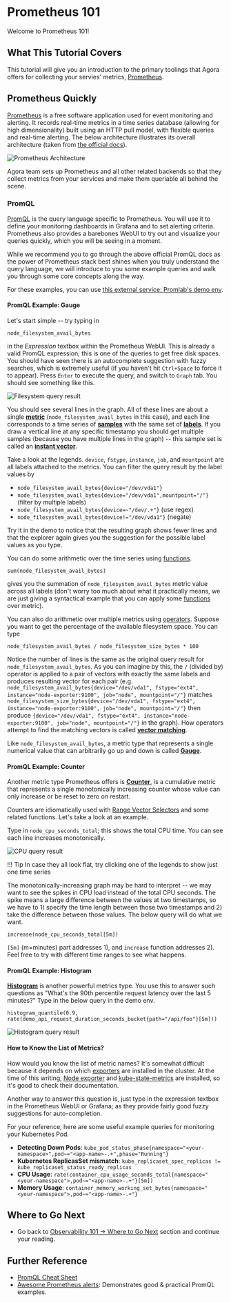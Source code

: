 # Prometheus 101

Welcome to Prometheus 101!

## What This Tutorial Covers

This tutorial will give you an introduction to the primary toolings that Agora offers for collecting your servies' metrics, [Prometheus](https://prometheus.io/).

## Prometheus Quickly

[Prometheus](https://prometheus.io/) is a free software application used for event monitoring and alerting. It records real-time metrics in a time series database (allowing for high dimensionality) built using an HTTP pull model, with flexible queries and real-time alerting. The below architecture illustrates its overall architecture (taken from [the official docs](https://prometheus.io/docs/introduction/overview/)).

![Prometheus Architecture](./assets/prom-arch.png)

Agora team sets up Prometheus and all other related backends so that they collect metrics from your services and make them queriable all behind the scene.

### PromQL

[PromQL](https://prometheus.io/docs/prometheus/latest/querying/basics/) is the query language specific to Prometheus. You will use it to define your monitoring dashboards in Grafana and to set alerting criteria. Prometheus also provides a barebones WebUI to try out and visualize your queries quickly, which you will be seeing in a moment.

While we recommend you to go through the above official PromQL docs as the power of Prometheus stack best shines when you truly understand the query language, we will introduce to you some example queries and walk you through some core concepts along the way.

For these examples, you can use [this external service: Promlab's demo env](https://demo.promlabs.com/graph).

#### PromQL Example: Gauge

Let's start simple -- try typing in

`node_filesystem_avail_bytes`

in the _Expression_ textbox within the Prometheus WebUI. This is already a valid PromQL expression; this is one of the queries to get free disk spaces. You should have seen there is an autocomplete suggestion with fuzzy searches, which is extremely useful (if you haven't hit `Ctrl+Space` to force it to appear). Press `Enter` to execute the query, and switch to `Graph` tab. You should see something like this.

![Filesystem query result](./assets/prom-filesystem-result.png)

You should see several lines in the graph. All of these lines are about a single [**metric**](https://prometheus.io/docs/concepts/data_model/#metric-names-and-labels) (`node_filesystem_avail_bytes` in this case), and each line corresponds to a time series of [**samples**](https://prometheus.io/docs/concepts/data_model/#samples) with the same set of [**labels**](https://prometheus.io/docs/concepts/data_model/#metric-names-and-labels). If you draw a vertical line at any specific timestamp you should get multiple samples (because you have multiple lines in the graph) -- this sample set is called an [**instant vector**](https://prometheus.io/docs/prometheus/latest/querying/basics/#expression-language-data-types).

Take a look at the legends. `device`, `fstype`, `instance`, `job`, and `mountpoint` are all labels attached to the metrics. You can filter the query result by the label values by

- `node_filesystem_avail_bytes{device="/dev/vda1"}`
- `node_filesystem_avail_bytes{device="/dev/vda1",mountpoint="/"}` (filter by multiple labels)
- `node_filesystem_avail_bytes{device=~"/dev/.+"}` (use regex)
- `node_filesystem_avail_bytes{device!="/dev/vda1"}` (negate)

Try it in the demo to notice that the resulting graph shows fewer lines and that the explorer again gives you the suggestion for the possible label values as you type.

You can do some arithmetic over the time series using [functions](https://prometheus.io/docs/prometheus/latest/querying/functions/).

`sum(node_filesystem_avail_bytes)`

gives you the summation of `node_filesystem_avail_bytes` metric value across all labels (don't worry too much about what it practically means, we are just giving a syntactical example that you can apply some [functions](https://prometheus.io/docs/prometheus/latest/querying/functions/) over metric).

You can also do arithmetic over multiple metrics using [operators](https://prometheus.io/docs/prometheus/latest/querying/operators/). Suppose you want to get the percentage of the available filesystem space. You can type

`node_filesystem_avail_bytes / node_filesystem_size_bytes * 100`

Notice the number of lines is the same as the original query result for `node_filesystem_avail_bytes`. As you can imagine by this, the `/` (divided by) operator is applied to a pair of vectors with exactly the same labels and produces resulting vector for each pair (e.g. `node_filesystem_avail_bytes{device="/dev/vda1", fstype="ext4", instance="node-exporter:9100", job="node", mountpoint="/"}` matches `node_filesystem_size_bytes{device="/dev/vda1", fstype="ext4", instance="node-exporter:9100", job="node", mountpoint="/"}` then produce `{device="/dev/vda1", fstype="ext4", instance="node-exporter:9100", job="node", mountpoint="/"}` in the graph).
How operators attempt to find the matching vectors is called [**vector matching**](https://prometheus.io/docs/prometheus/latest/querying/operators/#vector-matching).

Like `node_filesystem_avail_bytes`, a metric type that represents a single numerical value that can arbitrarily go up and down is called [**Gauge**](https://prometheus.io/docs/concepts/metric_types/#gauge).

#### PromQL Example: Counter

Another metric type Prometheus offers is [**Counter**](https://prometheus.io/docs/concepts/metric_types/#counter), is a cumulative metric that represents a single monotonically increasing counter whose value can only increase or be reset to zero on restart.

Counters are idiomatically used with [Range Vector Selectors](https://prometheus.io/docs/prometheus/latest/querying/basics/#range-vector-selectors) and some related functions. Let's take a look at an example.

Type in `node_cpu_seconds_total`; this shows the total CPU time. You can see each line increases monotonically.

![CPU query result](./assets/prom-cpu-result.png)

!!! Tip
    In case they all look flat, try clicking one of the legends to show just one time series

The monotonically-increasing graph may be hard to interpret -- we may want to see the spikes in CPU load instead of the total CPU seconds. The spike means a large difference between the values at two timestamps, so we have to 1) specify the time length between those two timestamps and 2) take the difference between those values. The below query will do what we want.

`increase(node_cpu_seconds_total[5m])`

`[5m]` (m=minutes) part addresses 1), and `increase` function addresses 2). Feel free to try with different time ranges to see what happens.

#### PromQL Example: Histogram

[**Histogram**](https://prometheus.io/docs/concepts/metric_types/#histogram) is another powerful metrics type. You use this to answer such questions as "What's the 90th percentile request latency over the last 5 minutes?" Type in the below query in the demo env.

`histogram_quantile(0.9, rate(demo_api_request_duration_seconds_bucket{path="/api/foo"}[5m]))`

![Histogram query result](./assets/prom-histo-result.png)

#### How to Know the List of Metrics?

How would you know the list of metric names? It's somewhat difficult because it depends on which [exporters](https://prometheus.io/docs/instrumenting/exporters/) are installed in the cluster. At the time of this writing, [Node exporter](https://github.com/prometheus/node_exporter) and [kube-state-metrics](https://github.com/kubernetes/kube-state-metrics) are installed, so it's good to check their documentation.

Another way to answer this question is, just type in the expression textbox in the Prometheus WebUI or Grafana; as they provide fairly good fuzzy suggestions for auto-completion.

For your reference, here are some useful example queries for monitoring your Kubernetes Pod.

- **Detecting Down Pods**: `kube_pod_status_phase{namespace="<your-namespace>",pod~="<app-name>-.+",phase="Running"}`
- **Kubernetes ReplicasSet mismatch**: `kube_replicaset_spec_replicas != kube_replicaset_status_ready_replicas`
- **CPU Usage**: `rate(container_cpu_usage_seconds_total{namespace="<your-namespace">,pod~="<app-name>-.+"}[5m])`
- **Memory Usage**: `container_memory_working_set_bytes{namespace="<your-namespace">,pod~="<app-name>-.+"}`

## Where to Go Next

- Go back to [Observability 101 -> Where to Go Next](https://developer.woven-city.toyota/docs/default/Component/observability-tutorial/#where-to-go-next) section and continue your reading.

## Further Reference

- [PromQL Cheat Sheet](https://promlabs.com/promql-cheat-sheet/)
- [Awesome Prometheus alerts](https://awesome-prometheus-alerts.grep.to/): Demonstrates good & practical PromQL examples.
